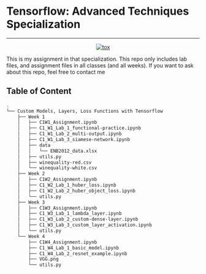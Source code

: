 # Tensorflow: Advanced Techniques Specialization
---

<p align="center">
	<a href="https://github.com/manabil/Tensorflow-Advanced-Techniques-Specialization/actions?workflow=ruff"><img
		alt="tox"
		src="https://github.com/manabil/Tensorflow-Advanced-Techniques-Specialization/workflows/Ruff/badge.svg"></a>
</p>

This is my assignment in that specialization. This repo only includes lab files, and assignment files in all classes (and all weeks). If you want to ask about this repo, feel free to contact me

## Table of Content

```bash
.
└── Custom Models, Layers, Loss Functions with Tensorflow
    ├── Week 1
    │   ├── C1W1_Assignment.ipynb
    │   ├── C1_W1_Lab_1_functional-practice.ipynb
    │   ├── C1_W1_Lab_2_multi-output.ipynb
    │   ├── C1_W1_Lab_3_siamese-network.ipynb
    │   ├── data
    │   │   └── ENB2012_data.xlsx
    │   ├── utils.py
    │   ├── winequality-red.csv
    │   └── winequality-white.csv
    ├── Week 2
    │   ├── C1W2_Assignment.ipynb
    │   ├── C1_W2_Lab_1_huber_loss.ipynb
    │   ├── C1_W2_Lab_2_huber_object_loss.ipynb
    │   └── utils.py
    ├── Week 3
    │   ├── C1W3_Assignment.ipynb
    │   ├── C1_W3_Lab_1_lambda_layer.ipynb
    │   ├── C1_W3_Lab_2_custom-dense-layer.ipynb
    │   ├── C1_W3_Lab_3_custom_layer_activation.ipynb
    │   └── utils.py
    └── Week 4
        ├── C1W4_Assignment.ipynb
        ├── C1_W4_Lab_1_basic_model.ipynb
        ├── C1_W4_Lab_2_resnet_example.ipynb
        ├── VGG.png
        └── utils.py
```
